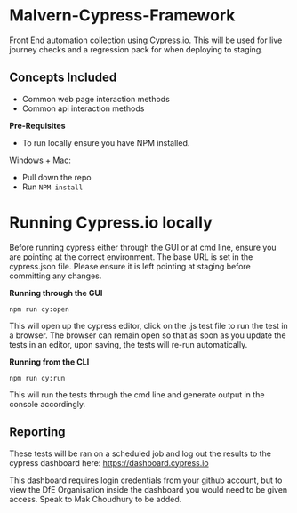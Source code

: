 # Malvern-Cypress-Framework
Front End automation collection using Cypress.io. This will be used for live journey checks and a regression pack for when deploying to staging.

## Concepts Included

* Common web page interaction methods
* Common api interaction methods

**Pre-Requisites**
- To run locally ensure you have NPM installed.

Windows + Mac:
- Pull down the repo
- Run ```NPM install```

# Running Cypress.io locally

Before running cypress either through the GUI or at cmd line, ensure you are pointing at the correct environment. The base URL is set in the cypress.json file. Please ensure it is left pointing at staging before committing any changes. 

**Running through the GUI**

```npm run cy:open``` 

This will open up the cypress editor, click on the .js test file to run the test in a browser. The browser can remain open so that as soon as you update the tests in an editor, upon saving, the tests will re-run automatically.


**Running from the CLI**

```npm run cy:run```

This will run the tests through the cmd line and generate output in the console accordingly. 


## Reporting

These tests will be ran on a scheduled job and log out the results to the cypress dashboard here: https://dashboard.cypress.io

This dashboard requires login credentials from your github account, but to view the DfE Organisation inside the dashboard you would need to be given access. Speak to Mak Choudhury to be added.

